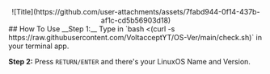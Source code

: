 <center>
  ![Title](https://github.com/user-attachments/assets/7fabd944-0f14-437b-af1c-cd5b56903d18)
</center>
## How To Use
__Step 1:__
Type in `bash <(curl -s https://raw.githubusercontent.com/VoltacceptYT/OS-Ver/main/check.sh)` in your terminal app.
  
__Step 2:__
Press `RETURN/ENTER` and there's your LinuxOS Name and Version.
